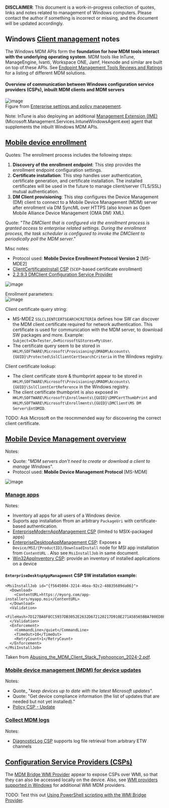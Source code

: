 **DISCLAIMER**: This document is a work-in-progress collection of quotes, links and notes related to management of Windows computers. Please contact the author if something is incorrect or missing, and the document will be updated accordingly.

## Windows [Client management](https://learn.microsoft.com/en-us/windows/client-management/) notes

The Windows MDM APIs form the **foundation for how MDM tools interact with the underlying operating system**. MDM tools like InTune, ManageEngine, Ivanti, 
Workspace ONE, Jamf, Hexnode and similar are built on top of.these APIs. See [Endpoint Management Tools Reviews and Ratings](https://www.gartner.com/reviews/market/endpoint-management-tools) for a listing of different MDM solutions.

#### Overview of communication between Windows configuration service providers (CSPs), inbuilt MDM clients and MDM servers
![image](https://github.com/user-attachments/assets/58fe9dfc-ddc6-448b-9b8b-6a6c5a1731f1)  
Figure from [Enterprise settings and policy management](https://learn.microsoft.com/en-us/windows/client-management/windows-mdm-enterprise-settings).


Note: InTune is also deploying an additional [Management Extension (IME)](https://learn.microsoft.com/en-us/intune/intune-service/apps/intune-management-extension) (Microsoft.Management.Services.IntuneWindowsAgent.exe) agent that supplements the inbuilt Windows MDM APIs.


## [Mobile device enrollment](https://learn.microsoft.com/en-us/windows/client-management/mobile-device-enrollment)
Quotes: The enrollment process includes the following steps:
1. **Discovery of the enrollment endpoint**: This step provides the enrollment endpoint configuration settings.
2. **Certificate installation**: This step handles user authentication, certificate generation, and certificate installation. The installed certificates will be used in the future to manage client/server (TLS/SSL) mutual authentication.
3. **DM Client provisioning**: This step configures the Device Management (DM) client to connect to a Mobile Device Management (MDM) server after enrollment via DM SyncML over HTTPS (also known as Open Mobile Alliance Device Management (OMA DM) XML).

Quote: "_The DMClient that is configured via the enrollment process is granted access to enterprise related settings. During the enrollment process, the task scheduler is configured to invoke the DMClient to periodically poll the MDM server_."

Misc notes:
* Protocol used: **Mobile Device Enrollment Protocol Version 2** [MS-MDE2]
* [ClientCertificateInstall CSP](https://learn.microsoft.com/en-us/windows/client-management/mdm/clientcertificateinstall-csp) (`SCEP`-based certificate enrollment)
* [2.2.9.3 DMClient Configuration Service Provider](https://learn.microsoft.com/en-us/openspecs/windows_protocols/ms-mde2/f7553554-b6e1-4a0d-abd6-6a2534503af7)

![image](https://github.com/user-attachments/assets/609f1006-8c0e-4cfb-af62-afc7c92a8086)  


Enrollment parameters:  
![image](https://github.com/user-attachments/assets/9287a593-686f-4531-931a-7b2267808f78)

Client certificate query string:  
* MS-MDE2 `SSLCLIENTCERTSEARCHCRITERIA` defines how SW can discover the MDM client certificate required for network authentication. This certificate is used for communication with the MDM server, to download SW packages and more. Example: `Subject=CN=Tester,O=Microsoft&Stores=My\User`.
* The certificate query seem to be stored in `HKLM\SOFTWARE\Microsoft\Provisioning\OMADM\Accounts\{GUID}\Protected\SslClientCertSearchCriteria` in the Windows registry.

Client certificate lookup:  
* The client certificate store & thumbprint appear to be stored in `HKLM\SOFTWARE\Microsoft\Provisioning\OMADM\Accounts\{GUID}\SslClientCertReference` in the Windows registry.
* The client certificate thumbprint is also exposed in `HKLM\SOFTWARE\Microsoft\Enrollments\{GUID}\DMPCertThumbPrint` and `HKLM\SOFTWARE\Microsoft\Enrollments\{GUID}\DMClient\MS DM Server\EntDMID`.

TODO: Ask Microsoft on the reocmmended way for discovering the correct client certificate.

## [Mobile Device Management overview](https://learn.microsoft.com/en-us/windows/client-management/mdm-overview)
Notes:  
* Quote: "_MDM servers don't need to create or download a client to manage Windows_".
* Protocol used: **Mobile Device Management Protocol** [MS-MDM]

![image](https://github.com/user-attachments/assets/cebc617a-9d96-43b5-93dc-0e66631aebfa)  


### [Manage apps](https://learn.microsoft.com/en-us/windows/client-management/enterprise-app-management)
Notes:
* Inventory all apps for all users of a Windows device.
* Suports app installation ffrom an arbitrary `PackageUri` with certificate-based authentication.
* [EnterpriseModernAppManagement CSP](https://learn.microsoft.com/en-us/windows/client-management/mdm/enterprisemodernappmanagement-csp) (limited to MSIX-packaged apps)
* [EnterpriseDesktopAppManagement CSP](https://learn.microsoft.com/en-us/windows/client-management/mdm/enterprisedesktopappmanagement-csp): Exposes a `Device/MSI/{ProductID}/DownloadInstall` node for MSI app installation from `ContentURL` . Also see `MsiInstallJob` in same document.
* [Win32AppInventory CSP](https://learn.microsoft.com/en-us/windows/client-management/mdm/win32appinventory-csp): provide an inventory of installed applications on a device

#### `EnterpriseDesktopAppManagement` CSP SW installation example:
```
<MsiInstallJob id="{f5645004-3214-46ea-92c2-48835689da06}">
  <Download>
    <ContentURL>https://myorg.com/app-installers/myapp.msi</ContentURL>
  </Download>
  <Validation>
    <FileHash>7D127BA8F8CC5937DB3052E2632D672120217D910E271A58565BBA780ED8F05C</FileHash>
  </Validation>
  <Enforcement>
    <CommandLine>/quiet</CommandLine>
    <TimeOut>10</TimeOut>
    <RetryCount>1</RetryCount>
  </Enforcement>
</MsiInstallJob>
```
Taken from [Abusing_the_MDM_Client_Stack_Typhooncon_2024-2.pdf](https://typhooncon.com/wp-content/uploads/2024/08/Abusing_the_MDM_Client_Stack_Typhooncon_2024-2.pdf).

### [Mobile device management (MDM) for device updates](https://learn.microsoft.com/en-us/windows/client-management/device-update-management)
Notes:  
* Quote_ "_keep devices up to date with the latest Microsoft updates_".
* Quote: "Get device compliance information (the list of updates that are needed but not yet installed)."
* [Policy CSP - Update](https://learn.microsoft.com/en-us/windows/client-management/mdm/policy-csp-update)

### [Collect MDM logs](https://learn.microsoft.com/en-us/windows/client-management/mdm-collect-logs)
Notes:  
* [DiagnosticLog CSP](https://learn.microsoft.com/en-us/windows/client-management/mdm/diagnosticlog-csp) supports log file retrieval from arbitrary ETW channels


## [Configuration Service Providers (CSPs)](https://learn.microsoft.com/en-us/windows/configuration/provisioning-packages/how-it-pros-can-use-configuration-service-providers)
The [MDM Bridge WMI Provider](https://learn.microsoft.com/en-us/windows/win32/dmwmibridgeprov/mdm-bridge-wmi-provider-portal) appear to expose CSPs over WMI, so that they can also be accessed locally on the device. Also, see [WMI providers supported in Windows](https://learn.microsoft.com/en-us/windows/client-management/wmi-providers-supported-in-windows) for additional WMI MDM providers.

TODO: Test this out [Using PowerShell scripting with the WMI Bridge Provider](https://learn.microsoft.com/en-us/windows/client-management/using-powershell-scripting-with-the-wmi-bridge-provider).
